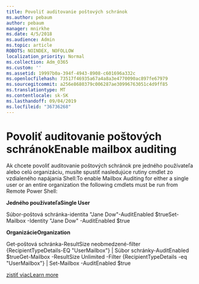 ```yaml
---
title: Povoliť auditovanie poštových schránok
ms.author: pebaum
author: pebaum
manager: mnirkhe
ms.date: 4/5/2018
ms.audience: Admin
ms.topic: article
ROBOTS: NOINDEX, NOFOLLOW
localization_priority: Normal
ms.collection: Adm_O365
ms.custom: ''
ms.assetid: 19997b0a-394f-4943-8908-c601696a332c
ms.openlocfilehash: 73517f46935a67a4a8a3e4770090ac897fe67979
ms.sourcegitcommit: a256e8680379c006287ae30996763051c4d9ff85
ms.translationtype: MT
ms.contentlocale: sk-SK
ms.lasthandoff: 09/04/2019
ms.locfileid: "36736268"
---
```

# <a name="enable-mailbox-auditing"></a><span data-ttu-id="cf78a-102">Povoliť auditovanie poštových schránok</span><span class="sxs-lookup"><span data-stu-id="cf78a-102">Enable mailbox auditing</span></span>

<span data-ttu-id="cf78a-103">Ak chcete povoliť auditovanie poštových schránok pre jedného používateľa alebo celú organizáciu, musíte spustiť nasledujúce rutiny cmdlet zo vzdialeného napájania Shell:</span><span class="sxs-lookup"><span data-stu-id="cf78a-103">To enable Mailbox Auditing for either a single user or an entire organization the following cmdlets must be run from Remote Power Shell:</span></span>
  
 <span data-ttu-id="cf78a-104">**Jedného používateľa**</span><span class="sxs-lookup"><span data-stu-id="cf78a-104">**Single User**</span></span>
  
<span data-ttu-id="cf78a-105">Súbor-poštová schránka-identita "Jane Dow"-AuditEnabled $true</span><span class="sxs-lookup"><span data-stu-id="cf78a-105">Set-Mailbox -Identity "Jane Dow" -AuditEnabled $true</span></span>
  
 <span data-ttu-id="cf78a-106">**Organizácie**</span><span class="sxs-lookup"><span data-stu-id="cf78a-106">**Organization**</span></span>
  
<span data-ttu-id="cf78a-107">Get-poštová schránka-ResultSize neobmedzené-filter {RecipientTypeDetails-EQ "UserMailbox"} | Súbor schránky-AuditEnabled $true</span><span class="sxs-lookup"><span data-stu-id="cf78a-107">Get-Mailbox -ResultSize Unlimited -Filter {RecipientTypeDetails -eq "UserMailbox"} | Set-Mailbox -AuditEnabled $true</span></span>
  
[<span data-ttu-id="cf78a-108">zistiť viac</span><span class="sxs-lookup"><span data-stu-id="cf78a-108">Learn more</span></span>](https://docs.microsoft.com/office365/securitycompliance/enable-mailbox-auditing)
  

